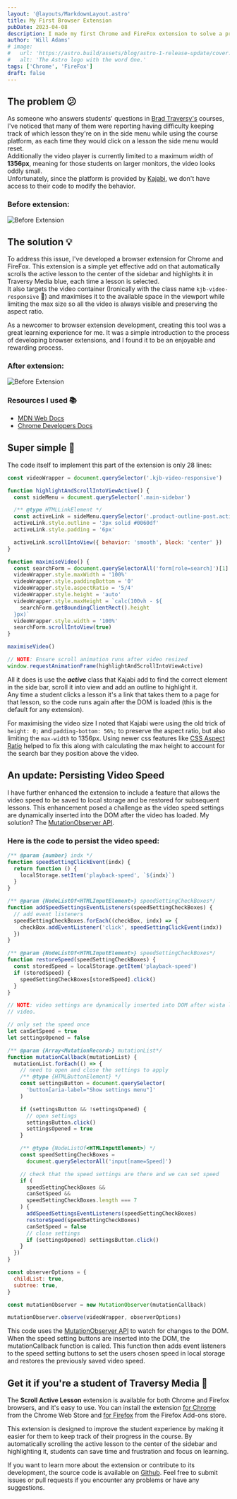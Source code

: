```yaml
---
layout: '@layouts/MarkdownLayout.astro'
title: My First Browser Extension
pubDate: 2023-04-08
description: I made my first Chrome and FireFox extension to solve a problem for students of Brad Traversy in his courses.
author: 'Will Adams'
# image:
#   url: 'https://astro.build/assets/blog/astro-1-release-update/cover.jpeg'
#   alt: 'The Astro logo with the word One.'
tags: ['Chrome', 'FireFox']
draft: false
---
```


## The problem 😕

As someone who answers students' questions in [Brad Traversy's](https://www.traversymedia.com/) courses, I've
noticed that many of them were reporting having difficulty keeping track of which lesson
they're on in the side menu while using the course platform, as each time they
would click on a lesson the side menu would reset.  
Additionally the video player is currently limited to a maximum width of **1356px**,
meaning for those students on larger monitors, the video looks oddly small.  
Unfortunately, since the platform is provided by [Kajabi](https://kajabi.com/), we don't have access to their code to
modify the behavior.

### Before extension:

![Before Extension](https://res.cloudinary.com/bushblade/image/upload/c_scale,w_800/f_webp/bushbladedotdev/extension-before.webp)

## The solution 💡

To address this issue, I've developed a browser extension for Chrome and FireFox. This
extension is a simple yet effective add on that automatically scrolls the active
lesson to the center of the sidebar and highlights it in Traversy Media blue,
each time a lesson is selected.  
It also targets the video container (Ironically with the class name
`kjb-video-responsive` 🤷) and maximises it to the available space in the
viewport while limiting the max size so all the video is always visible and
preserving the aspect ratio.

As a newcomer to browser extension development, creating this tool was a great
learning experience for me. It was a simple introduction to the process of
developing browser extensions, and I found it to be an enjoyable and rewarding
process.

### After extension:

![Before Extension](https://res.cloudinary.com/bushblade/image/upload/c_scale,w_800/f_webp/bushbladedotdev/extension-after.webp)

### Resources I used 📚

- [MDN Web Docs](https://developer.mozilla.org/en-US/docs/Mozilla/Add-ons/WebExtensions/Your_first_WebExtension)
- [Chrome Developers Docs](https://developer.chrome.com/docs/extensions/mv3/getstarted/)

## Super simple 💪

The code itself to implement this part of the extension is only 28 lines:

```javascript
const videoWrapper = document.querySelector('.kjb-video-responsive')

function highlightAndScrollIntoViewActive() {
  const sideMenu = document.querySelector('.main-sidebar')

  /** @type HTMLLinkElement */
  const activeLink = sideMenu.querySelector('.product-outline-post.active')
  activeLink.style.outline = '3px solid #0060df'
  activeLink.style.padding = '6px'

  activeLink.scrollIntoView({ behavior: 'smooth', block: 'center' })
}

function maximiseVideo() {
  const searchForm = document.querySelectorAll('form[role=search]')[1]
  videoWrapper.style.maxWidth = '100%'
  videoWrapper.style.paddingBottom = '0'
  videoWrapper.style.aspectRatio = '5/4'
  videoWrapper.style.height = 'auto'
  videoWrapper.style.maxHeight = `calc(100vh - ${
    searchForm.getBoundingClientRect().height
  }px)`
  videoWrapper.style.width = '100%'
  searchForm.scrollIntoView(true)
}

maximiseVideo()

// NOTE: Ensure scroll animation runs after video resized
window.requestAnimationFrame(highlightAndScrollIntoViewActive)
```

All it does is use the **_active_** class that Kajabi add to find the correct
element in the side bar, scroll it into view and add an outline to highlight
it.  
Any time a student clicks a lesson it's a link that takes them to a page for
that lesson, so the code runs again after the DOM is loaded (this is the default
for any extension).

For maximising the video size I noted that Kajabi were using the old trick of
`height: 0;` and `padding-bottom: 56%;` to preserve the aspect ratio, but
also limiting the `max-width` to 1356px. Using newer css features like [CSS
Aspect Ratio](https://developer.mozilla.org/en-US/docs/Web/CSS/aspect-ratio)
helped to fix this along with calculating the max height to account for the
search bar they position above the video.

## An update: Persisting Video Speed

I have further enhanced the extension to include a feature that allows the video speed to be saved to local storage and be restored for subsequent lessons. This enhancement posed a challenge as the video speed settings are dynamically inserted into the DOM after the video has loaded. My solution? The [MutationObserver API](https://developer.mozilla.org/en-US/docs/Web/API/MutationObserver).

### Here is the code to persist the video speed:

```javascript
/** @param {number} indx */
function speedSettingClickEvent(indx) {
  return function () {
    localStorage.setItem('playback-speed', `${indx}`)
  }
}

/** @param {NodeListOf<HTMLInputElement>} speedSettingCheckBoxes*/
function addSpeedSettingsEventListeners(speedSettingCheckBoxes) {
  // add event listeners
  speedSettingCheckBoxes.forEach((checkBox, indx) => {
    checkBox.addEventListener('click', speedSettingClickEvent(indx))
  })
}

/** @param {NodeListOf<HTMLInputElement>} speedSettingCheckBoxes*/
function restoreSpeed(speedSettingCheckBoxes) {
  const storedSpeed = localStorage.getItem('playback-speed')
  if (storedSpeed) {
    speedSettingCheckBoxes[storedSpeed].click()
  }
}

// NOTE: video settings are dynamically inserted into DOM after wista loads the
// video.

// only set the speed once
let canSetSpeed = true
let settingsOpened = false

/** @param {Array<MutationRecord>} mutationList*/
function mutationCallback(mutationList) {
  mutationList.forEach(() => {
    // need to open and close the settings to apply
    /** @type {HTMLButtonElement} */
    const settingsButton = document.querySelector(
      'button[aria-label="Show settings menu"]'
    )

    if (settingsButton && !settingsOpened) {
      // open settings
      settingsButton.click()
      settingsOpened = true
    }

    /** @type {NodeListOf<HTMLInputElement>} */
    const speedSettingCheckBoxes =
      document.querySelectorAll('input[name=Speed]')

    // check that the speed settings are there and we can set speed
    if (
      speedSettingCheckBoxes &&
      canSetSpeed &&
      speedSettingCheckBoxes.length === 7
    ) {
      addSpeedSettingsEventListeners(speedSettingCheckBoxes)
      restoreSpeed(speedSettingCheckBoxes)
      canSetSpeed = false
      // close settings
      if (settingsOpened) settingsButton.click()
    }
  })
}

const observerOptions = {
  childList: true,
  subtree: true,
}

const mutationObserver = new MutationObserver(mutationCallback)

mutationObserver.observe(videoWrapper, observerOptions)
```

This code uses the [MutationObserver API](https://developer.mozilla.org/en-US/docs/Web/API/MutationObserver) to watch for changes to the DOM. When the speed setting buttons are inserted into the DOM, the mutationCallback function is called. This function then adds event listeners to the speed setting buttons to set the users chosen speed in local storage and restores the previously saved video speed.

## Get it if you're a student of Traversy Media 🚀

The **Scroll Active Lesson** extension is available for both Chrome and Firefox
browsers, and it's easy to use. You can install the extension [for
Chrome](https://chrome.google.com/webstore/detail/traversy-media-scroll-act/nmddkphngjlkifpobgpcbfbmfmfpimam)
from the Chrome Web Store and [for
Firefox](https://addons.mozilla.org/en-US/firefox/addon/traversy-scroll-active-lesson/)
from the Firefox Add-ons store.

This extension is designed to improve the student experience by making it easier
for them to keep track of their progress in the course. By automatically
scrolling the active lesson to the center of the sidebar and highlighting it,
students can save time and frustration and focus on learning.

If you want to learn more about the extension or contribute to its development,
the source code is available on
[Github](https://github.com/bushblade/TraversyMediaScrollActiveLesson). Feel
free to submit issues or pull requests if you encounter any problems or have any
suggestions.
